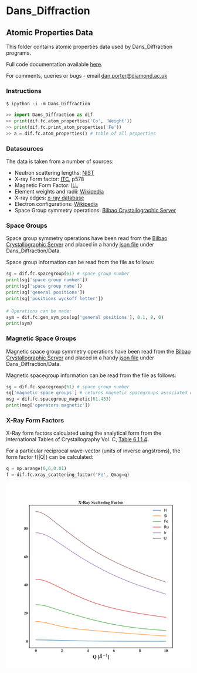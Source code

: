 # Dans_Diffraction
## Atomic Properties Data
This folder contains atomic properties data used by Dans_Diffraction programs.

Full code documentation available [here](https://danporter.github.io/Dans_Diffraction/).

For comments, queries or bugs - email dan.porter@diamond.ac.uk


### Instructions
```text
$ ipython -i -m Dans_Diffraction
```

```python
>> import Dans_Diffraction as dif
>> print(dif.fc.atom_properties('Co', 'Weight'))
>> print(dif.fc.print_atom_properties('Fe'))
>> a = dif.fc.atom_properties() # table of all properties
```


### Datasources
The data is taken from a number of sources:
* Neutron scattering lengths: [NIST](http://www.ncnr.nist.gov/resources/n-lengths/)
* X-ray Form factor: [ITC](https://it.iucr.org/C/), p578
* Magnetic Form Factor: [ILL](https://www.ill.eu/sites/ccsl/ffacts/ffactnode4.html)
* Element weights and radii: [Wikipedia](http://en.wikipedia.org/wiki/List_of_elements_by_atomic_properties)
* X-ray edges: [x-ray database](http://xdb.lbl.gov/Section1/Table_1-1.pdf)
* Electron configurations: [Wikipedia](https://en.wikipedia.org/wiki/Electron_configurations_of_the_elements_(data_page))
* Space Group symmetry operations: [Bilbao Crystallographic Server](https://www.cryst.ehu.es/)


### Space Groups
Space group symmetry operations have been read from the [Bilbao Crystallographic Server](https://www.cryst.ehu.es/) 
and placed in a handy [json file](/SpaceGroups.json) under Dans_Diffraction/Data.

Space group information can be read from the file as follows:

```python
sg = dif.fc.spacegroup(61) # space group number
print(sg['space group number'])
print(sg['space group name'])
print(sg['general positions'])
print(sg['positions wyckoff letter'])

# Operations can be made:
sym = dif.fc.gen_sym_pos(sg['general positions'], 0.1, 0, 0)
print(sym)
```

### Magnetic Space Groups
Magnetic space group symmetry operations have been read from the [Bilbao Crystallographic Server](https://www.cryst.ehu.es/) 
and placed in a handy [json file](/SpaceGroupsMagnetic.json) under Dans_Diffraction/Data.

Magnetic spacegroup information can be read from the file as follows:

```python
sg = dif.fc.spacegroup(61) # space group number
sg['magnetic space groups'] # returns magnetic spacegroups associated with the spcaegroup
msg = dif.fc.spacegroup_magnetic(61.433)
print(msg['operators magnetic'])
```

### X-Ray Form Factors
X-Ray form factors calculated using the analytical form from the International Tables of Crystallography Vol. C, 
[Table 6.1.1.4](https://it.iucr.org/Cb/ch6o1v0001/table6o1o1o4.pdf).

For a particular reciprocal wave-vector (units of inverse angstroms), the form factor f(|Q|) can be calculated:

```python
q = np.arange(0,6,0.01)
f = dif.fc.xray_scattering_factor('Fe', Qmag=q)
```

![x-ray scattering factor](../../Screenshots/xray_scattering_factor.png)